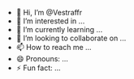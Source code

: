 - 👋 Hi, I’m @Vestraffr
- 👀 I’m interested in ...
- 🌱 I’m currently learning ...
- 💞️ I’m looking to collaborate on ...
- 📫 How to reach me ...
- 😄 Pronouns: ...
- ⚡ Fun fact: ...

<!---
Vestraffr/Vestraffr is a ✨ special ✨ repository because its `README.md` (this file) appears on your GitHub profile.
You can click the Preview link to take a look at your changes.
--->
